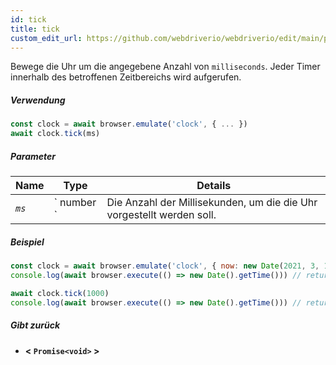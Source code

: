 ```yaml
---
id: tick
title: tick
custom_edit_url: https://github.com/webdriverio/webdriverio/edit/main/packages/webdriverio/src/commands/clock/tick.ts
---
```


Bewege die Uhr um die angegebene Anzahl von `milliseconds`. Jeder Timer innerhalb des betroffenen Zeitbereichs wird aufgerufen.

##### Verwendung

```js
const clock = await browser.emulate('clock', { ... })
await clock.tick(ms)
```

##### Parameter

<table>
  <thead>
    <tr>
      <th>Name</th><th>Type</th><th>Details</th>
    </tr>
  </thead>
  <tbody>
    <tr>
      <td><code><var>ms</var></code></td>
      <td>` number `</td>
      <td>Die Anzahl der Millisekunden, um die die Uhr vorgestellt werden soll.</td>
    </tr>
  </tbody>
</table>

##### Beispiel

```js title="tick.js"
const clock = await browser.emulate('clock', { now: new Date(2021, 3, 14) })
console.log(await browser.execute(() => new Date().getTime())) // returns 1618383600000

await clock.tick(1000)
console.log(await browser.execute(() => new Date().getTime())) // returns 1618383601000
```

##### Gibt zurück

- **&lt; `Promise<void>` &gt;**